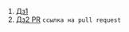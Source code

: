 1. [Дз1](https://github.com/ExToozy/java_intensive/pull/1)
2. [Дз2 PR](https://github.com/ExToozy/java_intensive/pull/2) `ссылка на pull request`
